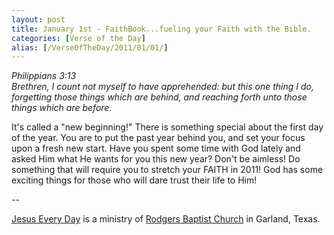 ```yaml
---
layout: post
title: January 1st - FaithBook...fueling your Faith with the Bible.
categories: [Verse of the Day]
alias: [/VerseOfTheDay/2011/01/01/]
---
```


_Philippians 3:13  
Brethren, I count not myself to have apprehended: but this one thing
I do, forgetting those things which are behind, and reaching forth
unto those things which are before._

It's called a "new beginning!" There is something special about the
first day of the year. You are to put the past year behind you, and
set your focus upon a fresh new start. Have you spent some time with
God lately and asked Him what He wants for you this new year? Don't
be aimless! Do something that will require you to stretch your FAITH
in 2011! God has some exciting things for those who will dare trust
their life to Him!

 --

<a href=http://jesuseveryday.net>Jesus Every Day</a> is a ministry of <a href=http://rodgersbaptist.net>Rodgers Baptist Church</a> in Garland, Texas.
